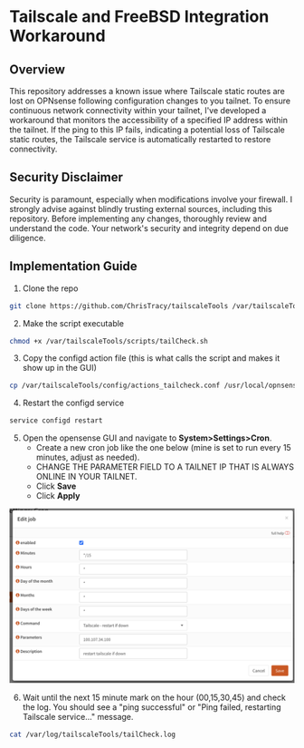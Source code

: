 # Tailscale and FreeBSD Integration Workaround

## Overview
This repository addresses a known issue where Tailscale static routes are lost on OPNsense following configuration changes to you tailnet. To ensure continuous network connectivity within your tailnet, I've developed a workaround that monitors the accessibility of a specified IP address within the tailnet. If the ping to this IP fails, indicating a potential loss of Tailscale static routes, the Tailscale service is automatically restarted to restore connectivity.

## Security Disclaimer
Security is paramount, especially when modifications involve your firewall. I strongly advise against blindly trusting external sources, including this repository. Before implementing any changes, thoroughly review and understand the code. Your network's security and integrity depend on due diligence.

## Implementation Guide

1. Clone the repo
```bash
git clone https://github.com/ChrisTracy/tailscaleTools /var/tailscaleTools
```

2. Make the script executable
```bash
chmod +x /var/tailscaleTools/scripts/tailCheck.sh
```

3. Copy the configd action file (this is what calls the script and makes it show up in the GUI)
```bash
cp /var/tailscaleTools/config/actions_tailcheck.conf /usr/local/opnsense/service/conf/actions.d
```

4. Restart the configd service
```bash
service configd restart
```

5. Open the opensense GUI and navigate to **System>Settings>Cron**.
   - Create a new cron job like the one below (mine is set to run every 15 minutes, adjust as needed).
   - CHANGE THE PARAMETER FIELD TO A TAILNET IP THAT IS ALWAYS ONLINE IN YOUR TAILNET.
   - Click **Save**
   - Click **Apply**

![cron_job_config](assets/opnsense_tailscale_cron.png)

6. Wait until the next 15 minute mark on the hour (00,15,30,45) and check the log. You should see a "ping successful" or "Ping failed, restarting Tailscale service..." message.
```bash
cat /var/log/tailscaleTools/tailCheck.log
```
